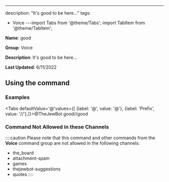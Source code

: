 ---
description: "It's good to be here..."
tags:
  - Voice
---import Tabs from '@theme/Tabs';
import TabItem from '@theme/TabItem';

**Name**: good

**Group**: Voice

**Description**: It's good to be here...

**Last Updated**: 6/11/2022

## Using the command

### Examples
<Tabs defaultValue='@'values={[ {label: '@', value: '@'}, {label: 'Prefix', value: '//'},]}><TabItem value='@'>@TheJewBot good</TabItem><TabItem value='//'>//good</TabItem></Tabs>

### Command Not Allowed in these Channels
::::caution Please note that this command and other commands from the **Voice** command group are not allowed in the following channels:
- the_board
- attachment-spam
- games
- thejewbot-suggestions
- quotes
::::